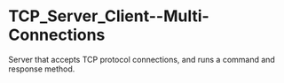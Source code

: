 # TCP_Server_Client--Multi-Connections
 Server that accepts TCP protocol connections, and runs a command and response method.
